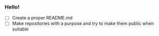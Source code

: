 ### Hello!

- [ ] Create a proper README.md
- [ ] Make repositories with a purpose and try to make them public when suitable 
